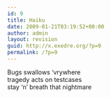 ```yaml
---
id: 9
title: Haiku
date: 2009-01-21T03:19:52+00:00
author: admin
layout: revision
guid: http://x.exedre.org/?p=9
permalink: /?p=9
---
```

<span class="status_body">Bugs swallows &#8216;vrywhere<br /> tragedy acts on testcases<br /> stay &#8216;n&#8217; breath that nightmare</span>